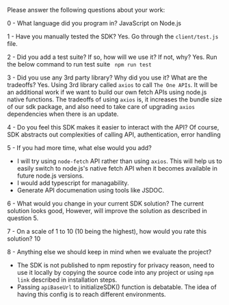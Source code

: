 Please answer the following questions about your work:

0 - What language did you program in?
JavaScript on Node.js

1 - Have you manually tested the SDK?
Yes. Go through the `client/test.js` file.

2 - Did you add a test suite? If so, how will we use it? If not, why?
Yes. Run the below command to run test suite
` npm run test`

3 - Did you use any 3rd party library? Why did you use it? What are the tradeoffs?
Yes. Using 3rd library called `axios` to call `The One APIs`. It will be an additional work if we want to build our own fetch APIs using node.js native functions. The tradeoffs of using `axios` is, it increases the bundle size of our sdk package, and also need to take care of upgrading `axios` dependencies when there is an update.

4 - Do you feel this SDK makes it easier to interact with the API?
Of course, SDK abstracts out complexities of calling API, authentication, error handling

5 - If you had more time, what else would you add?

- I will try using `node-fetch` API rather than using `axios`. This will help us to easily switch to node.js's native fetch API when it becomes available in future node.js versions.
- I would add typescript for managability.
- Generate API documenation using tools like JSDOC.

6 - What would you change in your current SDK solution?
The current solution looks good, However, will improve the solution as described in question 5.

7 - On a scale of 1 to 10 (10 being the highest), how would you rate this solution?
10

8 - Anything else we should keep in mind when we evaluate the project?

- The SDK is not published to npm repostiry for privacy reason, need to use it locally by copying the source code into any project or using `npm link` described in installation steps.
- Passing `apiBaseUrl` to initializeSDK() function is debatable. The idea of having this config is to reach different environments.
